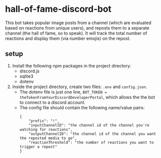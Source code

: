 # hall-of-fame-discord-bot
This bot takes popular image posts from a channel (which are evaluated based on reactions from unique users), and reposts them to a separate channel (the hall of fame, so to speak). It will track the total number of reactions and display them (via number emojis) on the repost.

## setup
1. Install the following npm packages in the project directory:
	- discord.js
	- sqlite3
	- dotenv
2. Inside the project directory, create two files: `.env` and `config.json`. 
	- The dotenv file is just one line, `BOT_TOKEN = theTokenFromYourDiscordDeveloperPortal`, which allows the the bot to connect to a discord account.
	- The config file should contain the following name/value pairs:
		``` 
		{
			"prefix": "!",
			"inputChannelID": "the channel id of the channel you're watching for reactions",
			"outputChannelID": "the channel id of the channel you want the reposted media to go",
			"reactionThreshold": "the number of reactions you want to trigger a repost"
		}
		```